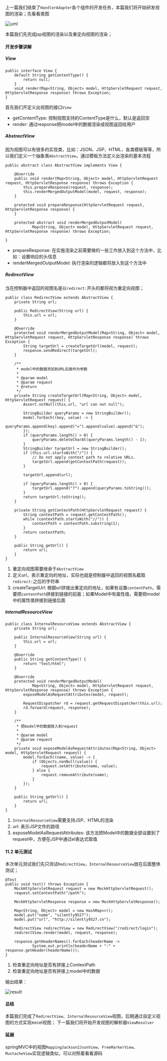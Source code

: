 上一篇我们结束了`HandlerAdapter`各个组件的开发任务，本篇我们将开始研发视图的渲染；先看看类图

![uml](https://p3-juejin.byteimg.com/tos-cn-i-k3u1fbpfcp/71c3c04a7b9941e6970489ac1fa3c0ab~tplv-k3u1fbpfcp-watermark.image)

本篇我们先完成jsp视图的渲染以及重定向视图的渲染；

#### 开发步骤讲解

##### View

```
public interface View {
    default String getContentType() {
        return null;
    }
    void render(Map<String, Object> model, HttpServletRequest request, HttpServletResponse response) throws Exception;
}
```
首先我们开定义出视图的接口`View`
- getContentType: 控制视图支持的ContentType是什么，默认是返回空
- render: 通过response把model中的数据渲染成视图返回给用户

##### AbstractView
因为视图可以有很多的实现类，比如：JSON、JSP、HTML、各类模板等等，所以我们定义一个抽象类`AbstractView`，通过模板方法定义出渲染的基本流程

```
public abstract class AbstractView implements View {

    @Override
    public void render(Map<String, Object> model, HttpServletRequest request, HttpServletResponse response) throws Exception {
        this.prepareResponse(request, response);
        this.renderMergedOutputModel(model, request, response);
    }

    protected void prepareResponse(HttpServletRequest request, HttpServletResponse response) {
    }

    protected abstract void renderMergedOutputModel(
            Map<String, Object> model, HttpServletRequest request, HttpServletResponse response) throws Exception;

}
```

- prepareResponse: 在实施渲染之前需要做的一些工作放入到这个方法中，比如：设置响应的头信息
- renderMergedOutputModel: 执行渲染的逻辑都将放入到这个方法中

##### RedirectView

当在控制器中返回的视图名是以`redirect:`开头的都将视为重定向视图；

```
public class RedirectView extends AbstractView {
    private String url;

    public RedirectView(String url) {
        this.url = url;
    }

    @Override
    protected void renderMergedOutputModel(Map<String, Object> model, HttpServletRequest request, HttpServletResponse response) throws Exception {
        String targetUrl = createTargetUrl(model, request);
        response.sendRedirect(targetUrl);
    }

    /**
     * model中的数据添加到URL后面作为参数
     *
     * @param model
     * @param request
     * @return
     */
    private String createTargetUrl(Map<String, Object> model, HttpServletRequest request) {
        Assert.notNull(this.url, "url can not null");

        StringBuilder queryParams = new StringBuilder();
        model.forEach((key, value) -> {
            queryParams.append(key).append("=").append(value).append("&");
        });
        if (queryParams.length() > 0) {
            queryParams.deleteCharAt(queryParams.length() - 1);
        }
        StringBuilder targetUrl = new StringBuilder();
        if (this.url.startsWith("/")) {
            // Do not apply context path to relative URLs.
            targetUrl.append(getContextPath(request));
        }

        targetUrl.append(url);

        if (queryParams.length() > 0) {
            targetUrl.append("?").append(queryParams.toString());
        }
        return targetUrl.toString();
    }

    private String getContextPath(HttpServletRequest request) {
        String contextPath = request.getContextPath();
        while (contextPath.startsWith("//")) {
            contextPath = contextPath.substring(1);
        }
        return contextPath;
    }

    public String getUrl() {
        return url;
    }
}
```

1. 重定向视图需要继承于`AbstractView`
2. 定义url，表示重定向的地址，实际也就是控制器中返回的视图名截取`redirect:`之后的字符串
3. createTargetUrl: 根据url拼接出重定向的地址，如果有设置`contentPath`，需要把`contentPath`拼接到链接的前面；如果Model中有属性值，需要把model中的属性值拼接到链接后面



##### InternalResourceView

```
public class InternalResourceView extends AbstractView {
    private String url;

    public InternalResourceView(String url) {
        this.url = url;
    }

    @Override
    public String getContentType() {
        return "text/html";
    }

    @Override
    protected void renderMergedOutputModel(
            Map<String, Object> model, HttpServletRequest request, HttpServletResponse response) throws Exception {
        exposeModelAsRequestAttributes(model, request);

        RequestDispatcher rd = request.getRequestDispatcher(this.url);
        rd.forward(request, response);
    }

    /**
     * 把model中的数据放入到request
     *
     * @param model
     * @param request
     */
    private void exposeModelAsRequestAttributes(Map<String, Object> model, HttpServletRequest request) {
        model.forEach((name, value) -> {
            if (Objects.nonNull(value)) {
                request.setAttribute(name, value);
            } else {
                request.removeAttribute(name);
            }
        });
    }

    public String getUrl() {
        return url;
    }
}
```
1. `InternalResourceView`需要支持JSP、HTML的渲染
2. url: 表示JSP文件的路径
3. exposeModelAsRequestAttributes: 该方法把Model中的数据全部设置到了request中，方便在JSP中通过el表达式取值

#### 11.2 单元测试

本次单元测试我们先只测试`RedirectView`，`InternalResourceView`放在后面整体测试；

```
@Test
public void test() throws Exception {
    MockHttpServletRequest request = new MockHttpServletRequest();
    request.setContextPath("/path");

    MockHttpServletResponse response = new MockHttpServletResponse();

    Map<String, Object> model = new HashMap<>();
    model.put("name", "silently9527");
    model.put("url", "http://silently9527.cn");

    RedirectView redirectView = new RedirectView("/redirect/login");
    redirectView.render(model, request, response);

    response.getHeaderNames().forEach(headerName ->
            System.out.println(headerName + ":" + response.getHeader(headerName)));
}
```

1. 检查重定向地址是否有拼接上ContextPath
2. 检查重定向地址是否有拼接上model中的数据

输出结果：

![result](https://p1-juejin.byteimg.com/tos-cn-i-k3u1fbpfcp/fc647a07ac884d6b9f990c1a1ffc900d~tplv-k3u1fbpfcp-watermark.image)

#### 总结
本篇我们完成了`RedirectView`、`InternalResourceView`视图，后期通过自定义视图的方式实现excel视图；
下一篇我们将开始开发视图的解析器`ViewResolver`


#### 延展
springMVC中的视图`MappingJackson2JsonView`、`FreeMarkerView`、`MustacheView`实现逻辑类似，可以对照着看看源码